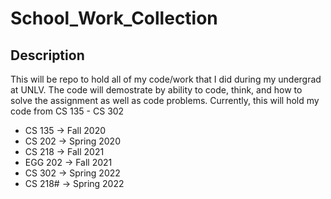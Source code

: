 # School_Work_Collection
## Description
This will be repo to hold all of my code/work that I did during my undergrad at UNLV. The code will demostrate by ability to code, think, and how to solve the assignment as well as code problems. Currently, this will hold my code from CS 135 - CS 302

- CS 135 -> Fall 2020
- CS 202 -> Spring 2020
- CS 218 -> Fall 2021
- EGG 202 -> Fall 2021
- CS 302 -> Spring 2022
- CS 218# -> Spring 2022
